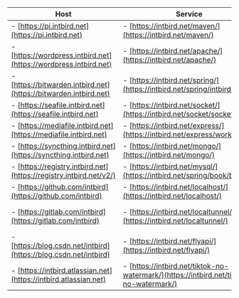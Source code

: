 | Host                                                              | Service                                                                                | Panel                                                                    |
| -------                                                           | -------                                                                                | -------                                                                  |
|- [https://pi.intbird.net](https://pi.intbird.net)                 |- [https://intbird.net/maven/](https://intbird.net/maven/)                              |- [https://intbird.net/webmin/](https://intbird.net/webmin/)              |
|- [https://wordpress.intbird.net](https://wordpress.intbird.net)   |- [https://intbird.net/apache/](https://intbird.net/apache/)                            |- [https://intbird.net/portainer/](https://intbird.net/portainer/)        |
|- [https://bitwarden.intbird.net](https://bitwarden.intbird.net)   |- [https://intbird.net/spring/](https://intbird.net/spring/intbird/)                    |- [https://intbird.net/phpmyadmin/](https://intbird.net/phpmyadmin/)      |
|- [https://seafile.intbird.net](https://seafile.intbird.net)       |- [https://intbird.net/socket/](https://intbird.net/socket/socket.io/)                  |- [https://intbird.net/nexus/](https://intbird.net/nexus/)                |
|- [https://mediafile.intbird.net](https://mediafile.intbird.net)   |- [https://intbird.net/express/](https://intbird.net/express/workbench)                 |- [https://intbird.net/jenkins/](https://intbird.net/jenkins/)            |
|- [https://syncthing.intbird.net](https://syncthing.intbird.net)   |- [https://intbird.net/mongo/](https://intbird.net/mongo/)                              |- [https://intbird.net/deluge/](https://intbird.net/deluge/)              |
|- [https://registry.intbird.net](https://registry.intbird.net/v2/) |- [https://intbird.net/mysql/](https://intbird.net/spring/book/books)                   |- [https://intbird.net/nextcloud/](https://intbird.net/nextcloud/)        |
|- [https://github.com/intbird](https://github.com/intbird)         |- [https://intbird.net/localhost/](https://intbird.net/localhost/)                      |- [https://intbird.net/kubernetes/](https://intbird.net/kubernetes/)      |
|- [https://gitlab.com/intbird](https://gitlab.com/intbird)         |- [https://intbird.net/localtunnel/](https://intbird.net/localtunnel/)                  |- [https://intbird.net/elasticsearch/](https://intbird.net/elasticsearch/)|
|- [https://blog.csdn.net/intbird](https://blog.csdn.net/intbird)   |- [https://intbird.net/flyapi/](https://intbird.net/flyapi/)                            |- email: [intbird@intbird.net](mailto:intbird@intbird.net)                | 
|- [https://intbird.atlassian.net](https://intbird.atlassian.net)   |- [https://intbird.net/tiktok-no-watermark/](https://intbird.net/tiktok-no-watermark/)  |- telegram: [https://t.me/intbird](https://t.me/intbird)                  | 
